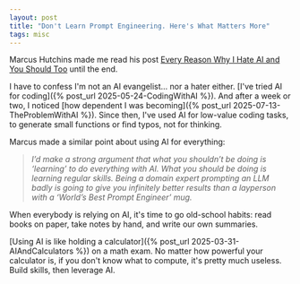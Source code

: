 ```yaml
---
layout: post
title: "Don't Learn Prompt Engineering. Here's What Matters More"
tags: misc
---
```


Marcus Hutchins made me read his post [Every Reason Why I Hate AI and You Should Too](https://malwaretech.com/2025/08/every-reason-why-i-hate-ai.html) until the end.

I have to confess I'm not an AI evangelist... nor a hater either. [I've tried AI for coding]({% post_url 2025-05-24-CodingWithAI %}). And after a week or two, I noticed [how dependent I was becoming]({% post_url 2025-07-13-TheProblemWithAI %}). Since then, I've used AI for low-value coding tasks, to generate small functions or find typos, not for thinking.

Marcus made a similar point about using AI for everything:

> _I’d make a strong argument that what you shouldn’t be doing is ‘learning’ to do everything with AI. What you should be doing is learning regular skills. Being a domain expert prompting an LLM badly is going to give you infinitely better results than a layperson with a ‘World’s Best Prompt Engineer’ mug._

When everybody is relying on AI, it's time to go old-school habits: read books on paper, take notes by hand, and write our own summaries.

[Using AI is like holding a calculator]({% post_url 2025-03-31-AIAndCalculators %}) on a math exam. No matter how powerful your calculator is, if you don't know what to compute, it's pretty much useless. Build skills, then leverage AI.
